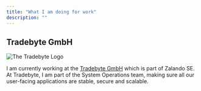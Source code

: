 ```yaml
---
title: "What I am doing for work"
description: ""
---
```


## Tradebyte GmbH
<div class="image is-128x128 is-pulled-right ml-5 mb-5">
  <img class="is-rounded" src="/assets/images/tradebyte_logo.png" alt="The Tradebyte Logo">
</div>

I am currently working at the [Tradebyte GmbH](https://www.tradebyte.com/) which is part of Zalando SE. At Tradebyte, I am part of the System Operations team, making sure all our user-facing applications are stable, secure and scalable.

<br style="clear:both"/>
